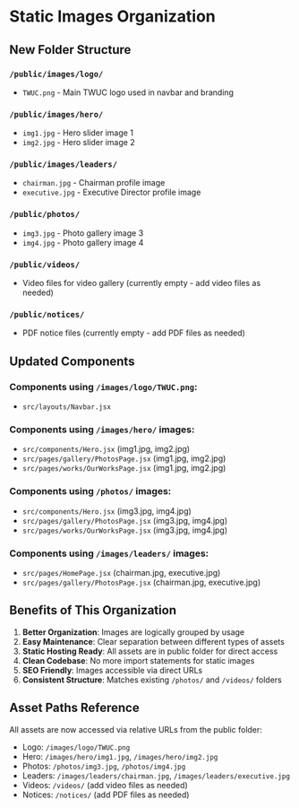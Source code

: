 # Static Images Organization

## New Folder Structure

### `/public/images/logo/`
- `TWUC.png` - Main TWUC logo used in navbar and branding

### `/public/images/hero/`  
- `img1.jpg` - Hero slider image 1
- `img2.jpg` - Hero slider image 2

### `/public/images/leaders/`
- `chairman.jpg` - Chairman profile image
- `executive.jpg` - Executive Director profile image

### `/public/photos/`
- `img3.jpg` - Photo gallery image 3
- `img4.jpg` - Photo gallery image 4

### `/public/videos/`
- Video files for video gallery (currently empty - add video files as needed)

### `/public/notices/`
- PDF notice files (currently empty - add PDF files as needed)

## Updated Components

### Components using `/images/logo/TWUC.png`:
- `src/layouts/Navbar.jsx`

### Components using `/images/hero/` images:
- `src/components/Hero.jsx` (img1.jpg, img2.jpg)
- `src/pages/gallery/PhotosPage.jsx` (img1.jpg, img2.jpg) 
- `src/pages/works/OurWorksPage.jsx` (img1.jpg, img2.jpg)

### Components using `/photos/` images:
- `src/components/Hero.jsx` (img3.jpg, img4.jpg)
- `src/pages/gallery/PhotosPage.jsx` (img3.jpg, img4.jpg)
- `src/pages/works/OurWorksPage.jsx` (img3.jpg, img4.jpg)

### Components using `/images/leaders/` images:
- `src/pages/HomePage.jsx` (chairman.jpg, executive.jpg)
- `src/pages/gallery/PhotosPage.jsx` (chairman.jpg, executive.jpg)

## Benefits of This Organization

1. **Better Organization**: Images are logically grouped by usage
2. **Easy Maintenance**: Clear separation between different types of assets
3. **Static Hosting Ready**: All assets are in public folder for direct access
4. **Clean Codebase**: No more import statements for static images
5. **SEO Friendly**: Images accessible via direct URLs
6. **Consistent Structure**: Matches existing `/photos/` and `/videos/` folders

## Asset Paths Reference

All assets are now accessed via relative URLs from the public folder:
- Logo: `/images/logo/TWUC.png`
- Hero: `/images/hero/img1.jpg`, `/images/hero/img2.jpg`
- Photos: `/photos/img3.jpg`, `/photos/img4.jpg`  
- Leaders: `/images/leaders/chairman.jpg`, `/images/leaders/executive.jpg`
- Videos: `/videos/` (add video files as needed)
- Notices: `/notices/` (add PDF files as needed)
